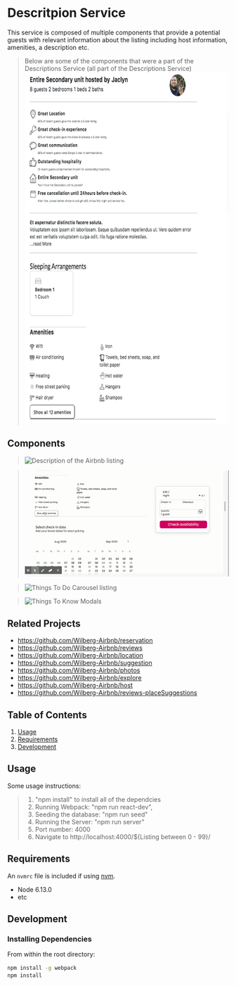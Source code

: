 # Descritpion Service

This service is composed of multiple components that provide a potential guests with relevant information about the listing including host information, amenities, a description etc.

> Below are some of the components that were a part of the Descriptions Service (all part of the Descriptions Service)
> <a href="url"><img src="demos/Overview.png"  height="800" ></a>

## Components

> ![Description of the Airbnb listing](demos/Description.gif)

> ![Amenities of the Airbnb listing](demos/Amenities.gif)

> ![Things To Do Carousel listing](demos/ThingsToDo.gif)

> ![Things To Know Modals](demos/ThingsToKnowModals.gif)

## Related Projects

- https://github.com/Wilberg-Airbnb/reservation
- https://github.com/Wilberg-Airbnb/reviews
- https://github.com/Wilberg-Airbnb/location
- https://github.com/Wilberg-Airbnb/suggestion
- https://github.com/Wilberg-Airbnb/photos
- https://github.com/Wilberg-Airbnb/explore
- https://github.com/Wilberg-Airbnb/host
- https://github.com/Wilberg-Airbnb/reviews-placeSuggestions

## Table of Contents

1. [Usage](#Usage)
1. [Requirements](#requirements)
1. [Development](#development)

## Usage

Some usage instructions:

> 1.  "npm install" to install all of the dependcies
> 2.  Running Webpack: "npm run react-dev",
> 3.  Seeding the database: "npm run seed"
> 4.  Running the Server: "npm run server"
> 5.  Port number: 4000
> 6.  Navigate to http://localhost:4000/${Listing between 0 - 99}/

## Requirements

An `nvmrc` file is included if using [nvm](https://github.com/creationix/nvm).

- Node 6.13.0
- etc

## Development

### Installing Dependencies

From within the root directory:

```sh
npm install -g webpack
npm install
```
